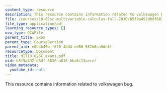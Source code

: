 ```yaml
---
content_type: resource
description: This resource contains information related to volkswagen bug.
file: /courses/18-02sc-multivariable-calculus-fall-2010/b5f9a492d8df6830a816bba6c13aecef_MIT18_02SC_exam1.pdf
file_type: application/pdf
learning_resource_types: []
ocw_type: OCWFile
parent_title: Exam
parent_type: CourseSection
parent_uid: e0b4b40b-f670-4dd4-ed86-562b6ca8de1f
resourcetype: Document
title: MIT18_02SC_exam1.pdf
uid: b5f9a492-d8df-6830-a816-bba6c13aecef
video_metadata:
  youtube_id: null
---
```

This resource contains information related to volkswagen bug.

